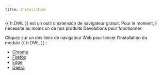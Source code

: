 ```yaml
---
title: Installation
---
```


{{ fr.DWL }} est un outil d'extension de navigateur gratuit. Pour le moment, il nécessite au moins un de nos produits Devolutions pour fonctionner.  

Cliquez sur un des liens de navigateur Web pour lancer l'installation du module {{ fr.DWL }} :  

* [Chrome](/dwl/installation/chrome/)  
* [Firefox](/dwl/installation/firefox/)  
* [Edge](/dwl/installation/edge/)  
* [Opera](/dwl/installation/opera/)  
